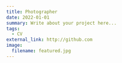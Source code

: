 ```yaml
---
title: Photographer
date: 2022-01-01
summary: Write about your project here...
tags:
  - CV
external_link: http://github.com
image:
  filename: featured.jpg
---
```

